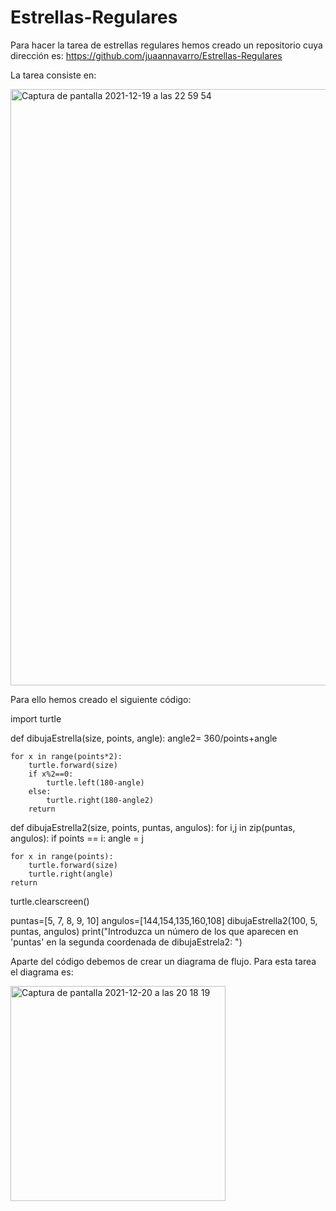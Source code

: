 # Estrellas-Regulares
Para hacer la tarea de estrellas regulares hemos creado un repositorio cuya dirección es: https://github.com/juaannavarro/Estrellas-Regulares

La tarea consiste en:

<img width="954" alt="Captura de pantalla 2021-12-19 a las 22 59 54" src="https://user-images.githubusercontent.com/91721668/146819261-eb487a45-996c-443f-89ac-7387e9bbfc73.png">

Para ello hemos creado el siguiente código:

import turtle

def dibujaEstrella(size, points, angle):
    angle2= 360/points+angle

    for x in range(points*2):
        turtle.forward(size)
        if x%2==0:
            turtle.left(180-angle)
        else:
            turtle.right(180-angle2)
        return


def dibujaEstrella2(size, points, puntas, angulos):
    for i,j in zip(puntas, angulos):
        if points == i:
            angle = j

    for x in range(points):
        turtle.forward(size)
        turtle.right(angle)
    return



turtle.clearscreen()

puntas=[5, 7, 8, 9, 10]
angulos=[144,154,135,160,108]
dibujaEstrella2(100, 5, puntas, angulos)
print("Introduzca un número de los que aparecen en 'puntas' en la segunda coordenada de dibujaEstrela2: ")

Aparte del código debemos de crear un diagrama de flujo. Para esta tarea el diagrama es:

<img width="344" alt="Captura de pantalla 2021-12-20 a las 20 18 19" src="https://user-images.githubusercontent.com/91721668/146820795-3b89476b-3e6d-4d93-abd6-f769e2372445.png">



